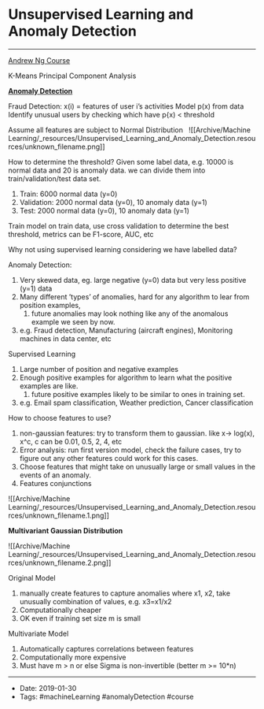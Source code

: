 # Unsupervised Learning and Anomaly Detection
----

[Andrew Ng Course](https://www.youtube.com/watch?v=PK5JsJZd1Uk&list=PLZ9qNFMHZ-A4rycgrgOYma6zxF4BZGGPW&index=77)

K-Means
Principal Component Analysis

[**Anomaly Detection**](https://www.youtube.com/watch?v=hhI-PdMO1sk&list=PLZ9qNFMHZ-A4rycgrgOYma6zxF4BZGGPW&index=89)

Fraud Detection:
 x(i) = features of user i’s activities
 Model p(x) from data
 Identify unusual users by checking which have p{x) < threshold


Assume all features are subject to Normal Distribution  
![[Archive/Machine Learning/_resources/Unsupervised_Learning_and_Anomaly_Detection.resources/unknown_filename.png]]

How to determine the threshold?
Given some label data, e.g. 10000 is normal data and 20 is anomaly data. we can divide them into train/validation/test data set.

1.  Train: 6000 normal data (y=0)
2.  Validation: 2000 normal data (y=0), 10 anomaly data (y=1)
3.  Test: 2000 normal data (y=0), 10 anomaly data (y=1)

Train model on train data, use cross validation to determine the best threshold, metrics can be F1-score, AUC, etc


Why not using supervised learning considering we have labelled data?

Anomaly Detection:

1.  Very skewed data, eg. large negative (y=0) data but very less positive (y=1) data
2.  Many different ’types’ of anomalies, hard for any algorithm to lear from position examples,
    1.  future anomalies may look nothing like any of the anomalous example we seen by now.
3.  e.g. Fraud detection, Manufacturing (aircraft engines), Monitoring machines in data center, etc

Supervised Learning

1.  Large number of position and negative examples
2.  Enough positive examples for algorithm to learn what the positive examples are like.
    1.  future positive examples likely to be similar to ones in training set.
3.  e.g. Email spam classification, Weather prediction, Cancer classification


How to choose features to use?

1.  non-gaussian features: try to transform them to gaussian. like x-> log(x), x^c, c can be 0.01, 0.5, 2, 4, etc
2.  Error analysis: run first version model, check the failure cases, try to figure out any other features could work for this cases.
3.  Choose features that might take on unusually large or small values in the events of an anomaly.
4.  Features conjunctions 



![[Archive/Machine Learning/_resources/Unsupervised_Learning_and_Anomaly_Detection.resources/unknown_filename.1.png]]

**Multivariant Gaussian Distribution**

![[Archive/Machine Learning/_resources/Unsupervised_Learning_and_Anomaly_Detection.resources/unknown_filename.2.png]]

Original Model

1.  manually create features to capture anomalies where x1, x2, take unusually combination of values, e.g. x3=x1/x2
2.  Computationally cheaper
3.  OK even if training set size m is small

Multivariate Model

1.  Automatically captures correlations between features
2.  Computationally more expensive
3.  Must have m > n or else Sigma is non-invertible (better m >= 10\*n)




----

- Date: 2019-01-30
- Tags: #machineLearning #anomalyDetection #course 




